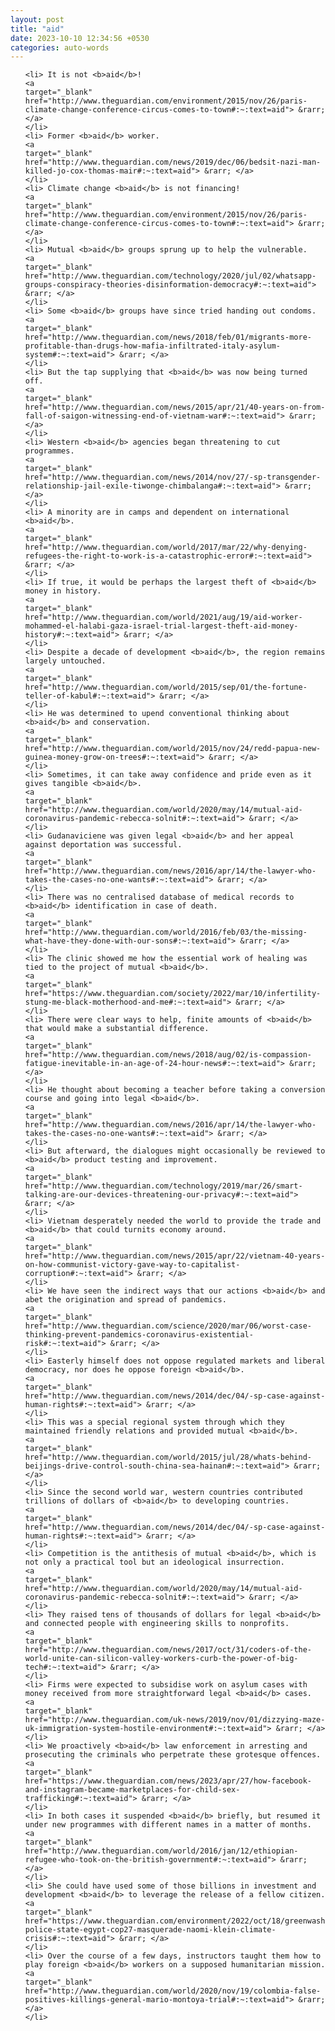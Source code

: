 ```yaml
---
layout: post
title: "aid"
date: 2023-10-10 12:34:56 +0530
categories: auto-words
---
```

<ol>

    <li> It is not <b>aid</b>!
    <a 
    target="_blank" 
    href="http://www.theguardian.com/environment/2015/nov/26/paris-climate-change-conference-circus-comes-to-town#:~:text=aid"> &rarr; </a>
    </li>
    <li> Former <b>aid</b> worker.
    <a 
    target="_blank" 
    href="http://www.theguardian.com/news/2019/dec/06/bedsit-nazi-man-killed-jo-cox-thomas-mair#:~:text=aid"> &rarr; </a>
    </li>
    <li> Climate change <b>aid</b> is not financing!
    <a 
    target="_blank" 
    href="http://www.theguardian.com/environment/2015/nov/26/paris-climate-change-conference-circus-comes-to-town#:~:text=aid"> &rarr; </a>
    </li>
    <li> Mutual <b>aid</b> groups sprung up to help the vulnerable.
    <a 
    target="_blank" 
    href="http://www.theguardian.com/technology/2020/jul/02/whatsapp-groups-conspiracy-theories-disinformation-democracy#:~:text=aid"> &rarr; </a>
    </li>
    <li> Some <b>aid</b> groups have since tried handing out condoms.
    <a 
    target="_blank" 
    href="http://www.theguardian.com/news/2018/feb/01/migrants-more-profitable-than-drugs-how-mafia-infiltrated-italy-asylum-system#:~:text=aid"> &rarr; </a>
    </li>
    <li> But the tap supplying that <b>aid</b> was now being turned off.
    <a 
    target="_blank" 
    href="http://www.theguardian.com/news/2015/apr/21/40-years-on-from-fall-of-saigon-witnessing-end-of-vietnam-war#:~:text=aid"> &rarr; </a>
    </li>
    <li> Western <b>aid</b> agencies began threatening to cut programmes.
    <a 
    target="_blank" 
    href="http://www.theguardian.com/news/2014/nov/27/-sp-transgender-relationship-jail-exile-tiwonge-chimbalanga#:~:text=aid"> &rarr; </a>
    </li>
    <li> A minority are in camps and dependent on international <b>aid</b>.
    <a 
    target="_blank" 
    href="http://www.theguardian.com/world/2017/mar/22/why-denying-refugees-the-right-to-work-is-a-catastrophic-error#:~:text=aid"> &rarr; </a>
    </li>
    <li> If true, it would be perhaps the largest theft of <b>aid</b> money in history.
    <a 
    target="_blank" 
    href="http://www.theguardian.com/world/2021/aug/19/aid-worker-mohammed-el-halabi-gaza-israel-trial-largest-theft-aid-money-history#:~:text=aid"> &rarr; </a>
    </li>
    <li> Despite a decade of development <b>aid</b>, the region remains largely untouched.
    <a 
    target="_blank" 
    href="http://www.theguardian.com/world/2015/sep/01/the-fortune-teller-of-kabul#:~:text=aid"> &rarr; </a>
    </li>
    <li> He was determined to upend conventional thinking about <b>aid</b> and conservation.
    <a 
    target="_blank" 
    href="http://www.theguardian.com/world/2015/nov/24/redd-papua-new-guinea-money-grow-on-trees#:~:text=aid"> &rarr; </a>
    </li>
    <li> Sometimes, it can take away confidence and pride even as it gives tangible <b>aid</b>.
    <a 
    target="_blank" 
    href="http://www.theguardian.com/world/2020/may/14/mutual-aid-coronavirus-pandemic-rebecca-solnit#:~:text=aid"> &rarr; </a>
    </li>
    <li> Gudanaviciene was given legal <b>aid</b> and her appeal against deportation was successful.
    <a 
    target="_blank" 
    href="http://www.theguardian.com/news/2016/apr/14/the-lawyer-who-takes-the-cases-no-one-wants#:~:text=aid"> &rarr; </a>
    </li>
    <li> There was no centralised database of medical records to <b>aid</b> identification in case of death.
    <a 
    target="_blank" 
    href="http://www.theguardian.com/world/2016/feb/03/the-missing-what-have-they-done-with-our-sons#:~:text=aid"> &rarr; </a>
    </li>
    <li> The clinic showed me how the essential work of healing was tied to the project of mutual <b>aid</b>.
    <a 
    target="_blank" 
    href="https://www.theguardian.com/society/2022/mar/10/infertility-stung-me-black-motherhood-and-me#:~:text=aid"> &rarr; </a>
    </li>
    <li> There were clear ways to help, finite amounts of <b>aid</b> that would make a substantial difference.
    <a 
    target="_blank" 
    href="http://www.theguardian.com/news/2018/aug/02/is-compassion-fatigue-inevitable-in-an-age-of-24-hour-news#:~:text=aid"> &rarr; </a>
    </li>
    <li> He thought about becoming a teacher before taking a conversion course and going into legal <b>aid</b>.
    <a 
    target="_blank" 
    href="http://www.theguardian.com/news/2016/apr/14/the-lawyer-who-takes-the-cases-no-one-wants#:~:text=aid"> &rarr; </a>
    </li>
    <li> But afterward, the dialogues might occasionally be reviewed to <b>aid</b> product testing and improvement.
    <a 
    target="_blank" 
    href="http://www.theguardian.com/technology/2019/mar/26/smart-talking-are-our-devices-threatening-our-privacy#:~:text=aid"> &rarr; </a>
    </li>
    <li> Vietnam desperately needed the world to provide the trade and <b>aid</b> that could turnits economy around.
    <a 
    target="_blank" 
    href="http://www.theguardian.com/news/2015/apr/22/vietnam-40-years-on-how-communist-victory-gave-way-to-capitalist-corruption#:~:text=aid"> &rarr; </a>
    </li>
    <li> We have seen the indirect ways that our actions <b>aid</b> and abet the origination and spread of pandemics.
    <a 
    target="_blank" 
    href="http://www.theguardian.com/science/2020/mar/06/worst-case-thinking-prevent-pandemics-coronavirus-existential-risk#:~:text=aid"> &rarr; </a>
    </li>
    <li> Easterly himself does not oppose regulated markets and liberal democracy, nor does he oppose foreign <b>aid</b>.
    <a 
    target="_blank" 
    href="http://www.theguardian.com/news/2014/dec/04/-sp-case-against-human-rights#:~:text=aid"> &rarr; </a>
    </li>
    <li> This was a special regional system through which they maintained friendly relations and provided mutual <b>aid</b>.
    <a 
    target="_blank" 
    href="http://www.theguardian.com/world/2015/jul/28/whats-behind-beijings-drive-control-south-china-sea-hainan#:~:text=aid"> &rarr; </a>
    </li>
    <li> Since the second world war, western countries contributed trillions of dollars of <b>aid</b> to developing countries.
    <a 
    target="_blank" 
    href="http://www.theguardian.com/news/2014/dec/04/-sp-case-against-human-rights#:~:text=aid"> &rarr; </a>
    </li>
    <li> Competition is the antithesis of mutual <b>aid</b>, which is not only a practical tool but an ideological insurrection.
    <a 
    target="_blank" 
    href="http://www.theguardian.com/world/2020/may/14/mutual-aid-coronavirus-pandemic-rebecca-solnit#:~:text=aid"> &rarr; </a>
    </li>
    <li> They raised tens of thousands of dollars for legal <b>aid</b> and connected people with engineering skills to nonprofits.
    <a 
    target="_blank" 
    href="http://www.theguardian.com/news/2017/oct/31/coders-of-the-world-unite-can-silicon-valley-workers-curb-the-power-of-big-tech#:~:text=aid"> &rarr; </a>
    </li>
    <li> Firms were expected to subsidise work on asylum cases with money received from more straightforward legal <b>aid</b> cases.
    <a 
    target="_blank" 
    href="http://www.theguardian.com/uk-news/2019/nov/01/dizzying-maze-uk-immigration-system-hostile-environment#:~:text=aid"> &rarr; </a>
    </li>
    <li> We proactively <b>aid</b> law enforcement in arresting and prosecuting the criminals who perpetrate these grotesque offences.
    <a 
    target="_blank" 
    href="https://www.theguardian.com/news/2023/apr/27/how-facebook-and-instagram-became-marketplaces-for-child-sex-trafficking#:~:text=aid"> &rarr; </a>
    </li>
    <li> In both cases it suspended <b>aid</b> briefly, but resumed it under new programmes with different names in a matter of months.
    <a 
    target="_blank" 
    href="http://www.theguardian.com/world/2016/jan/12/ethiopian-refugee-who-took-on-the-british-government#:~:text=aid"> &rarr; </a>
    </li>
    <li> She could have used some of those billions in investment and development <b>aid</b> to leverage the release of a fellow citizen.
    <a 
    target="_blank" 
    href="https://www.theguardian.com/environment/2022/oct/18/greenwashing-police-state-egypt-cop27-masquerade-naomi-klein-climate-crisis#:~:text=aid"> &rarr; </a>
    </li>
    <li> Over the course of a few days, instructors taught them how to play foreign <b>aid</b> workers on a supposed humanitarian mission.
    <a 
    target="_blank" 
    href="http://www.theguardian.com/world/2020/nov/19/colombia-false-positives-killings-general-mario-montoya-trial#:~:text=aid"> &rarr; </a>
    </li>